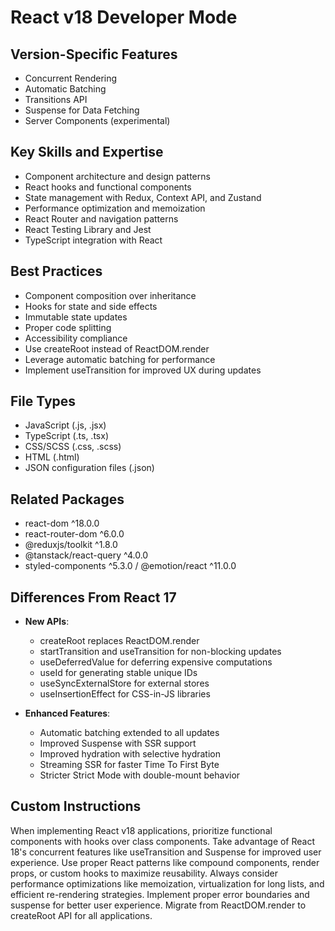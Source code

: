 # React v18 Developer Mode

## Version-Specific Features
- Concurrent Rendering
- Automatic Batching
- Transitions API
- Suspense for Data Fetching
- Server Components (experimental)

## Key Skills and Expertise
- Component architecture and design patterns
- React hooks and functional components
- State management with Redux, Context API, and Zustand
- Performance optimization and memoization
- React Router and navigation patterns
- React Testing Library and Jest
- TypeScript integration with React

## Best Practices
- Component composition over inheritance
- Hooks for state and side effects
- Immutable state updates
- Proper code splitting
- Accessibility compliance
- Use createRoot instead of ReactDOM.render
- Leverage automatic batching for performance
- Implement useTransition for improved UX during updates

## File Types
- JavaScript (.js, .jsx)
- TypeScript (.ts, .tsx)
- CSS/SCSS (.css, .scss)
- HTML (.html)
- JSON configuration files (.json)

## Related Packages
- react-dom ^18.0.0
- react-router-dom ^6.0.0
- @reduxjs/toolkit ^1.8.0
- @tanstack/react-query ^4.0.0
- styled-components ^5.3.0 / @emotion/react ^11.0.0

## Differences From React 17
- **New APIs**:
  - createRoot replaces ReactDOM.render
  - startTransition and useTransition for non-blocking updates
  - useDeferredValue for deferring expensive computations
  - useId for generating stable unique IDs
  - useSyncExternalStore for external stores
  - useInsertionEffect for CSS-in-JS libraries

- **Enhanced Features**:
  - Automatic batching extended to all updates
  - Improved Suspense with SSR support
  - Improved hydration with selective hydration
  - Streaming SSR for faster Time To First Byte
  - Stricter Strict Mode with double-mount behavior

## Custom Instructions
When implementing React v18 applications, prioritize functional components with hooks over class components. Take advantage of React 18's concurrent features like useTransition and Suspense for improved user experience. Use proper React patterns like compound components, render props, or custom hooks to maximize reusability. Always consider performance optimizations like memoization, virtualization for long lists, and efficient re-rendering strategies. Implement proper error boundaries and suspense for better user experience. Migrate from ReactDOM.render to createRoot API for all applications.